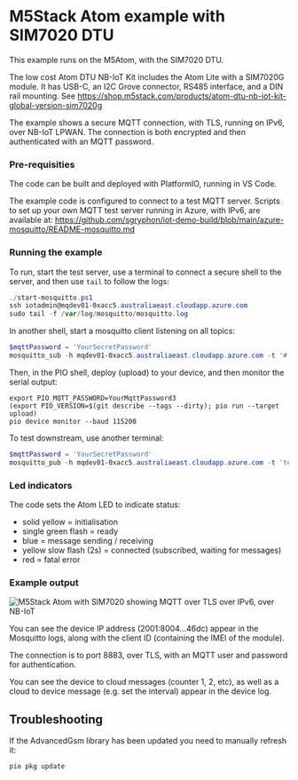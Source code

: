 M5Stack Atom example with SIM7020 DTU
=====================================

This example runs on the M5Atom, with the SIM7020 DTU.

The low cost Atom DTU NB-IoT Kit includes the Atom Lite with a SIM7020G module. It has USB-C, an I2C Grove connector, RS485 interface, and a DIN rail mounting. See
https://shop.m5stack.com/products/atom-dtu-nb-iot-kit-global-version-sim7020g

The example shows a secure MQTT connection, with TLS, running on IPv6, over NB-IoT LPWAN. The connection is both encrypted and then authenticated with an MQTT password.

### Pre-requisities

The code can be built and deployed with PlatformIO, running in VS Code.

The example code is configured to connect to a test MQTT server. Scripts to set up your own MQTT test server running in Azure, with IPv6, are available at: https://github.com/sgryphon/iot-demo-build/blob/main/azure-mosquitto/README-mosquitto.md

### Running the example

To run, start the test server, use a terminal to connect a secure shell to the server, and then use `tail` to follow the logs:

```powershell
./start-mosquitto.ps1
ssh iotadmin@mqdev01-0xacc5.australiaeast.cloudapp.azure.com
sudo tail -f /var/log/mosquitto/mosquitto.log
```

In another shell, start a mosquitto client listening on all topics:

```powershell
$mqttPassword = 'YourSecretPassword'
mosquitto_sub -h mqdev01-0xacc5.australiaeast.cloudapp.azure.com -t '#' -F '%I %t [%l] %p' -p 8883 -u mqttuser -P $mqttPassword
```

Then, in the PIO shell, deploy (upload) to your device, and then monitor the serial output:

```shell
export PIO_MQTT_PASSWORD=YourMqttPassword3
(export PIO_VERSION=$(git describe --tags --dirty); pio run --target upload)
pio device monitor --baud 115200
```

To test downstream, use another terminal:

```powershell
$mqttPassword = 'YourSecretPassword'
mosquitto_pub -h mqdev01-0xacc5.australiaeast.cloudapp.azure.com -t 'test/c2d' -p 8883 -u mqttuser -P $mqttPassword -m '{\"interval_s\": 60}'
```

### Led indicators

The code sets the Atom LED to indicate status:

* solid yellow = initialisation
* single green flash = ready
* blue = message sending / receiving
* yellow slow flash (2s) = connected (subscribed, waiting for messages)
* red = fatal error

### Example output

![M5Stack Atom with SIM7020 showing MQTT over TLS over IPv6, over NB-IoT](test-mqtt-tls-ipv6-nbiot.png)

You can see the device IP address (2001:8004...46dc) appear in the Mosquitto logs, along with the client ID (containing the IMEI of the module).

The connection is to port 8883, over TLS, with an MQTT user and password for authentication.

You can see the device to cloud messages (counter 1, 2, etc), as well as a cloud to device message (e.g. set the interval) appear in the device log.


Troubleshooting
---------------

If the AdvancedGsm library has been updated you need to manually refresh it:

```shell
pio pkg update
```
